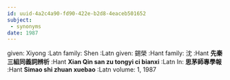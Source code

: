 ```yaml
---
id: uuid-4a2c4a90-fd90-422e-b2d8-4eaceb501652
subject: 
 - synonyms
date: 1987
---
```


given: Xiyong :Latn
family: Shen :Latn
given: 錫榮 :Hant
family: 沈 :Hant
**先秦三組同義詞辨析** :Hant
**Xian Qin san zu tongyi ci bianxi** :Latn
In: 
**思茅師專學報** :Hant
**Simao shi zhuan xuebao** :Latn
volume: 1, 1987